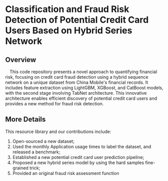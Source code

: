# Classification and Fraud Risk Detection of Potential Credit Card Users Based on Hybrid Series Network
## Overview
&ensp;&ensp;This code repository presents a novel approach to quantifying financial risk, focusing on credit card fraud detection using a hybrid sequence network on a unique dataset from China Mobile's financial records. It includes feature extraction using LightGBM, XGBoost, and CatBoost models, with the second stage involving TabNet architecture. This innovative architecture enables efficient discovery of potential credit card users and provides a new method for fraud risk detection.

## More Details
This resource library and our contributions include:<br>
1. Open-sourced a new dataset;<br>
2. Used the monthly Application usage times to label the dataset, and released a benchmark;<br>
3. Established a new potential credit card user prediction pipeline;<br>
4. Proposed a new hybrid series model by using the hard samples fine-grained trick;<br>
5. Provided an original fraud risk assessment function<br>
